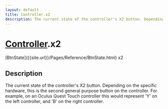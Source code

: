 ```yaml
---
layout: default
title: Controller.x2
description: The current state of the controller's X2 button. Depending on the specific hardware, this is the second general purpose button on the controller. For example, on an Oculus Quest Touch controller this would represent 'Y' on the left controller, and 'B' on the right controller.
---
```

# [Controller]({{site.url}}/Pages/Reference/Controller.html).x2

<div class='signature' markdown='1'>
[BtnState]({{site.url}}/Pages/Reference/BtnState.html) x2
</div>

## Description
The current state of the controller's X2 button.
Depending on the specific hardware, this is the second general
purpose button on the controller. For example, on an Oculus Quest
Touch controller this would represent 'Y' on the left controller,
and 'B' on the right controller.


